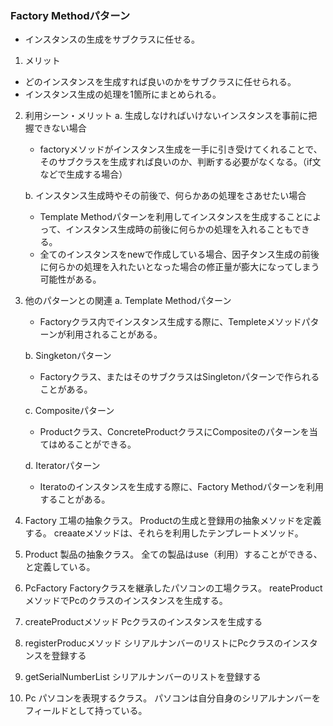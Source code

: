 ### Factory Methodパターン
- インスタンスの生成をサブクラスに任せる。

1. メリット 
  - どのインスタンスを生成すれば良いのかをサブクラスに任せられる。
  - インスタンス生成の処理を1箇所にまとめられる。

2. 利用シーン・メリット
    a. 生成しなければいけないインスタンスを事前に把握できない場合
      - factoryメソッドがインスタンス生成を一手に引き受けてくれることで、そのサブクラスを生成すれば良いのか、判断する必要がなくなる。（if文などで生成する場合）

    b. インスタンス生成時やその前後で、何らかあの処理をさあせたい場合
      - Template Methodパターンを利用してインスタンスを生成することによって、インスタンス生成時の前後に何らかの処理を入れることもできる。
      - 全てのインスタンスをnewで作成している場合、因子タンス生成の前後に何らかの処理を入れたいとなった場合の修正量が膨大になってしまう可能性がある。 

3. 他のパターンとの関連
   a. Template Methodパターン
     - Factoryクラス内でインスタンス生成する際に、Templeteメソッドパターンが利用されることがある。

   b. Singketonパターン
      - Factoryクラス、またはそのサブクラスはSingletonパターンで作られることがある。

    c. Compositeパターン
      - Productクラス、ConcreteProductクラスにCompositeのパターンを当てはめることができる。

    d. Iteratorパターン
      - Iteratoのインスタンスを生成する際に、Factory Methodパターンを利用することがある。


4. Factory
    工場の抽象クラス。
    Productの生成と登録用の抽象メソッドを定義する。
    creaateメソッドは、それらを利用したテンプレートメソッド。

5. Product
    製品の抽象クラス。
    全ての製品はuse（利用）することができる、と定義している。

6. PcFactory
    Factoryクラスを継承したパソコンの工場クラス。
    reateProductメソッドでPcのクラスのインスタンスを生成する。

7. createProductメソッド
    Pcクラスのインスタンスを生成する

8. registerProducメソッド
    シリアルナンバーのリストにPcクラスのインスタンスを登録する

9. getSerialNumberList
    シリアルナンバーのリストを登録する

10. Pc
    パソコンを表現するクラス。
    パソコンは自分自身のシリアルナンバーをフィールドとして持っている。
